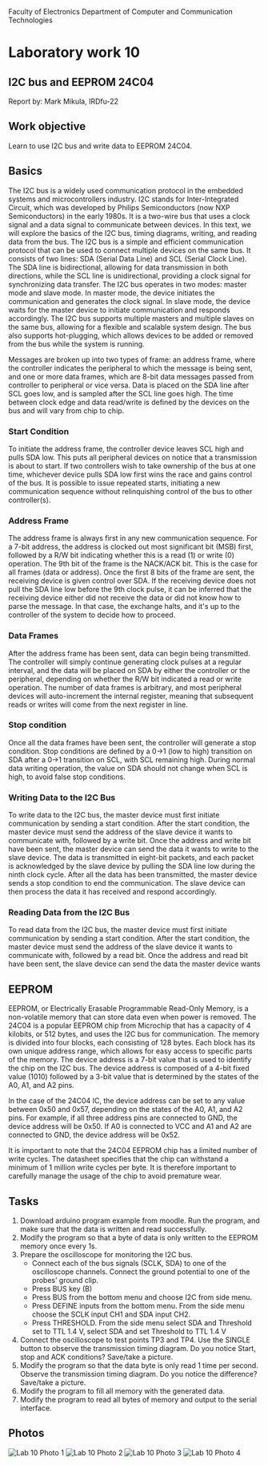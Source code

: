 Faculty of Electronics
Department of Computer and Communication Technologies

# Laboratory work 10

## I2C bus and EEPROM 24C04

Report by: Mark Mikula, IRDfu-22

## Work objective

Learn to use I2C bus and write data to EEPROM 24C04.

## Basics

The I2C bus is a widely used communication protocol in the embedded systems and microcontrollers
industry. I2C stands for Inter-Integrated Circuit, which was developed by Philips Semiconductors (now NXP
Semiconductors) in the early 1980s. It is a two-wire bus that uses a clock signal and a data signal to
communicate between devices. In this text, we will explore the basics of the I2C bus, timing diagrams, writing,
and reading data from the bus. The I2C bus is a simple and efficient communication protocol that can be used
to connect multiple devices on the same bus. It consists of two lines: SDA (Serial Data Line) and SCL (Serial
Clock Line). The SDA line is bidirectional, allowing for data transmission in both directions, while the SCL line
is unidirectional, providing a clock signal for synchronizing data transfer. The I2C bus operates in two modes:
master mode and slave mode. In master mode, the device initiates the communication and generates the
clock signal. In slave mode, the device waits for the master device to initiate communication and responds
accordingly. The I2C bus supports multiple masters and multiple slaves on the same bus, allowing for a
flexible and scalable system design. The bus also supports hot-plugging, which allows devices to be added or
removed from the bus while the system is running.

Messages are broken up into two types of frame: an address frame, where the controller indicates
the peripheral to which the message is being sent, and one or more data frames, which are 8-bit data
messages passed from controller to peripheral or vice versa. Data is placed on the SDA line after SCL goes
low, and is sampled after the SCL line goes high. The time between clock edge and data read/write is defined
by the devices on the bus and will vary from chip to chip.

### Start Condition

To initiate the address frame, the controller device leaves SCL high and pulls SDA low. This puts all
peripheral devices on notice that a transmission is about to start. If two controllers wish to take ownership
of the bus at one time, whichever device pulls SDA low first wins the race and gains control of the bus. It is
possible to issue repeated starts, initiating a new communication sequence without relinquishing control of
the bus to other controller(s).

### Address Frame

The address frame is always first in any new communication sequence. For a 7-bit address, the
address is clocked out most significant bit (MSB) first, followed by a R/W bit indicating whether this is a read
(1) or write (0) operation. The 9th bit of the frame is the NACK/ACK bit. This is the case for all frames (data
or address). Once the first 8 bits of the frame are sent, the receiving device is given control over SDA. If the
receiving device does not pull the SDA line low before the 9th clock pulse, it can be inferred that the receiving
device either did not receive the data or did not know how to parse the message. In that case, the exchange
halts, and it's up to the controller of the system to decide how to proceed.

### Data Frames

After the address frame has been sent, data can begin being transmitted. The controller will simply
continue generating clock pulses at a regular interval, and the data will be placed on SDA by either the
controller or the peripheral, depending on whether the R/W bit indicated a read or write operation. The
number of data frames is arbitrary, and most peripheral devices will auto-increment the internal register,
meaning that subsequent reads or writes will come from the next register in line.

### Stop condition

Once all the data frames have been sent, the controller will generate a stop condition. Stop
conditions are defined by a 0->1 (low to high) transition on SDA after a 0->1 transition on SCL, with SCL
remaining high. During normal data writing operation, the value on SDA should not change when SCL is high,
to avoid false stop conditions.

### Writing Data to the I2C Bus

To write data to the I2C bus, the master device must first initiate communication by sending a start condition.
After the start condition, the master device must send the address of the slave device it wants to
communicate with, followed by a write bit. Once the address and write bit have been sent, the master device
can send the data it wants to write to the slave device. The data is transmitted in eight-bit packets, and each
packet is acknowledged by the slave device by pulling the SDA line low during the ninth clock cycle. After all
the data has been transmitted, the master device sends a stop condition to end the communication. The
slave device can then process the data it has received and respond accordingly.

### Reading Data from the I2C Bus

To read data from the I2C bus, the master device must first initiate communication by sending a start
condition. After the start condition, the master device must send the address of the slave device it wants to
communicate with, followed by a read bit. Once the address and read bit have been sent, the slave device
can send the data the master device wants

## EEPROM

EEPROM, or Electrically Erasable Programmable Read-Only Memory, is a non-volatile memory that
can store data even when power is removed. The 24C04 is a popular EEPROM chip from Microchip that has
a capacity of 4 kilobits, or 512 bytes, and uses the I2C bus for communication. The memory is divided into
four blocks, each consisting of 128 bytes. Each block has its own unique address range, which allows for easy
access to specific parts of the memory. The device address is a 7-bit value that is used to identify the chip on
the I2C bus. The device address is composed of a 4-bit fixed value (1010) followed by a 3-bit value that is
determined by the states of the A0, A1, and A2 pins.

In the case of the 24C04 IC, the device address can be set to any value between 0x50 and 0x57,
depending on the states of the A0, A1, and A2 pins. For example, if all three address pins are connected to
GND, the device address will be 0x50. If A0 is connected to VCC and A1 and A2 are connected to GND, the
device address will be 0x52.

It is important to note that the 24C04 EEPROM chip has a limited number of write cycles. The
datasheet specifies that the chip can withstand a minimum of 1 million write cycles per byte. It is therefore
important to carefully manage the usage of the chip to avoid premature wear.

## Tasks

1.  Download arduino program example from moodle. Run the program, and make sure that the data
    is written and read successfully.
2.  Modify the program so that a byte of data is only written to the EEPROM memory once every 1s.
3.  Prepare the oscilloscope for monitoring the I2C bus.
    *   Connect each of the bus signals (SCLK, SDA) to one of the oscilloscope channels. Connect the
        ground potential to one of the probes’ ground clip.
    *   Press BUS key (B)
    *   Press BUS from the bottom menu and choose I2C from side menu.
    *   Press DEFINE inputs from the bottom menu. From the side menu choose the SCLK input CH1
        and SDA input CH2.
    *   Press THRESHOLD. From the side menu select SDA and Threshold set to TTL 1.4 V, select SDA
        and set Threshold to TTL 1.4 V
4.  Connect the oscilloscope to test points TP3 and TP4. Use the SINGLE button to observe the
    transmission timing diagram. Do you notice Start, stop and ACK conditions? Save/take a picture.
5.  Modify the program so that the data byte is only read 1 time per second. Observe the transmission
    timing diagram. Do you notice the difference? Save/take a picture.
6.  Modify the program to fill all memory with the generated data.
7.  Modify the program to read all bytes of memory and output to the serial interface.

## Photos

![Lab 10 Photo 1](photos/lab10.1.png)
![Lab 10 Photo 2](photos/lab10.2.png)
![Lab 10 Photo 3](photos/lab10.3.png)
![Lab 10 Photo 4](photos/lab10.4.png)
